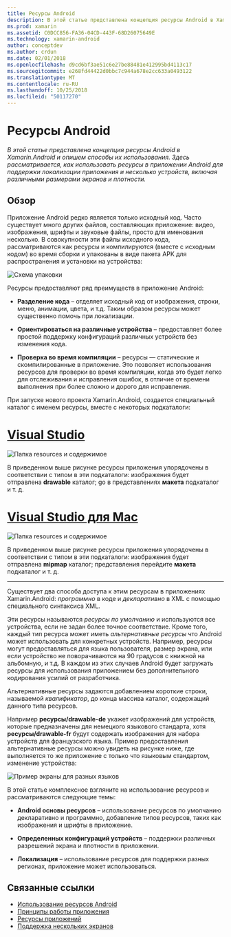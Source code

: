 ```yaml
---
title: Ресурсы Android
description: В этой статье представлена концепция ресурсы Android в Xamarin.Android и опишем способы их использования. Здесь рассматривается, как использовать ресурсы в приложении Android для поддержки локализации приложения и несколько устройств, включая различными размерами экранов и плотности.
ms.prod: xamarin
ms.assetid: C0DCC856-FA36-04CD-443F-68D26075649E
ms.technology: xamarin-android
author: conceptdev
ms.author: crdun
ms.date: 02/01/2018
ms.openlocfilehash: d9cd6bf3ae51c6e27be88481e412995bd4113c17
ms.sourcegitcommit: e268fd44422d0bbc7c944a678e2cc633a0493122
ms.translationtype: MT
ms.contentlocale: ru-RU
ms.lasthandoff: 10/25/2018
ms.locfileid: "50117270"
---
```

# <a name="android-resources"></a>Ресурсы Android

_В этой статье представлена концепция ресурсы Android в Xamarin.Android и опишем способы их использования. Здесь рассматривается, как использовать ресурсы в приложении Android для поддержки локализации приложения и несколько устройств, включая различными размерами экранов и плотности._


## <a name="overview"></a>Обзор

Приложение Android редко является только исходный код. Часто существует много других файлов, составляющих приложение: видео, изображения, шрифты и звуковые файлы, просто для именования несколько. В совокупности эти файлы исходного кода, рассматриваются как ресурсы и компилируются (вместе с исходным кодом) во время сборки и упакованы в виде пакета APK для распространения и установки на устройства:

![Схема упаковки](images/packaging-diagram.png)

Ресурсы предоставляют ряд преимуществ в приложение Android:

-  **Разделение кода** &ndash; отделяет исходный код от изображения, строки, меню, анимации, цвета, и т.д. Таким образом ресурсы может существенно помочь при локализации.

-  **Ориентироваться на различные устройства** &ndash; предоставляет более простой поддержку конфигураций различных устройств без изменения кода.

-  **Проверка во время компиляции** &ndash; ресурсы — статические и скомпилированные в приложение. Это позволяет использования ресурсов для проверки во время компиляции, когда это будет легко для отслеживания и исправления ошибок, в отличие от времени выполнения при более сложно и дорого для исправления.

При запуске нового проекта Xamarin.Android, создается специальный каталог с именем ресурсы, вместе с некоторых подкаталоги:

# <a name="visual-studiotabwindows"></a>[Visual Studio](#tab/windows)

![Папка resources и содержимое](images/resources-folder-vs.png)

В приведенном выше рисунке ресурсы приложения упорядочены в соответствии с типом в эти подкаталоги: изображения будет отправлена **drawable** каталог; go в представлениях **макета** подкаталог и т. д.
 
# <a name="visual-studio-for-mactabmacos"></a>[Visual Studio для Mac](#tab/macos)

![Папка resources и содержимое](images/resources-folder-xs.png)

В приведенном выше рисунке ресурсы приложения упорядочены в соответствии с типом в эти подкаталоги: изображения будет отправлена **mipmap** каталог; представления перейдите **макета** подкаталог и т. д.
 
-----

Существует два способа доступа к этим ресурсам в приложениях Xamarin.Android: *программно* в коде и *декларативно* в XML с помощью специального синтаксиса XML.

Эти ресурсы называются *ресурсы по умолчанию* и используются все устройства, если не задан более точное соответствие. Кроме того, каждый тип ресурса может иметь *альтернативные ресурсы* что Android может использовать для конкретных устройств. Например, ресурсы могут предоставляться для языка пользователя, размер экрана, или если устройство не поворачиваются на 90 градусов с книжной на альбомную, и т.д. В каждом из этих случаев Android будет загружать ресурсы для использования приложением без дополнительного кодирования усилий от разработчика.

Альтернативные ресурсы задаются добавлением короткие строки, называемой *квалификатор*, до конца массива каталог, содержащий данного типа ресурсов.

Например **ресурсы/drawable-de** укажет изображений для устройств, которые предназначены для немецкого языкового стандарта, хотя **ресурсы/drawable-fr** будут содержать изображения для набора устройств для французского языка. Пример предоставления альтернативные ресурсы можно увидеть на рисунке ниже, где выполняется то же приложение с только что языковым стандартом, изменение устройства:

![Пример экраны для разных языков](images/localized-screenshots.png)

В этой статье комплексное взгляните на использование ресурсов и рассматриваются следующие темы:

-  **Android основы ресурсов** &ndash; использование ресурсов по умолчанию декларативно и программно, добавление типов ресурсов, таких как изображения и шрифты в приложение.

-  **Определенных конфигураций устройств** &ndash; поддержки различных разрешений экрана и плотности в приложении.

-  **Локализация** &ndash; использование ресурсов для поддержки разных регионах, приложение может использоваться.


## <a name="related-links"></a>Связанные ссылки

- [Использование ресурсов Android](~/android/app-fundamentals/resources-in-android/android-assets.md)
- [Принципы работы приложения](http://developer.android.com/guide/topics/fundamentals.html)
- [Ресурсы приложений](http://developer.android.com/guide/topics/resources/index.html)
- [Поддержка нескольких экранов](http://developer.android.com/guide/practices/screens_support.html)
